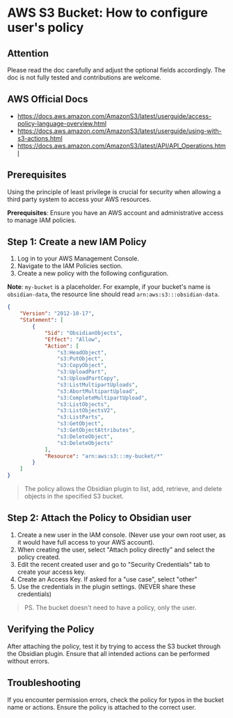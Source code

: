 # AWS S3 Bucket: How to configure user's policy

## Attention

Please read the doc carefully and adjust the optional fields accordingly. The doc is not fully tested and contributions are welcome.

## AWS Official Docs

- <https://docs.aws.amazon.com/AmazonS3/latest/userguide/access-policy-language-overview.html>
- <https://docs.aws.amazon.com/AmazonS3/latest/userguide/using-with-s3-actions.html>
- <https://docs.aws.amazon.com/AmazonS3/latest/API/API_Operations.html>

## Prerequisites

Using the principle of least privilege is crucial for security when allowing a third party system to access your AWS resources.

**Prerequisites**: Ensure you have an AWS account and administrative access to manage IAM policies.

## Step 1: Create a new IAM Policy

1. Log in to your AWS Management Console.
1. Navigate to the IAM Policies section.
1. Create a new policy with the following configuration.

**Note**: `my-bucket` is a placeholder. For example, if your bucket's name is `obsidian-data`, the resource line should read `arn:aws:s3:::obsidian-data`.

```JSON
{
    "Version": "2012-10-17",
    "Statement": [
        {
            "Sid": "ObsidianObjects",
            "Effect": "Allow",
            "Action": [
                "s3:HeadObject",
                "s3:PutObject",
                "s3:CopyObject",
                "s3:UploadPart",
                "s3:UploadPartCopy",
                "s3:ListMultipartUploads",
                "s3:AbortMultipartUpload",
                "s3:CompleteMultipartUpload",
                "s3:ListObjects",
                "s3:ListObjectsV2",
                "s3:ListParts",
                "s3:GetObject",
                "s3:GetObjectAttributes",
                "s3:DeleteObject",
                "s3:DeleteObjects"
            ],
            "Resource": "arn:aws:s3:::my-bucket/*"
        }
    ]
}
```

> The policy allows the Obsidian plugin to list, add, retrieve, and delete objects in the specified S3 bucket.

## Step 2: Attach the Policy to Obsidian user

1. Create a new user in the IAM console. (Never use your own root user, as it would have full access to your AWS account).
1. When creating the user, select "Attach policy directly" and select the policy created.
1. Edit the recent created user and go to "Security Credentials" tab to create your access key.
1. Create an Access Key. If asked for a "use case", select "other"
1. Use the credentials in the plugin settings. (NEVER share these credentials)

> PS. The bucket doesn't need to have a policy, only the user.

## Verifying the Policy

After attaching the policy, test it by trying to access the S3 bucket through the Obsidian plugin. Ensure that all intended actions can be performed without errors.

## Troubleshooting

If you encounter permission errors, check the policy for typos in the bucket name or actions. Ensure the policy is attached to the correct user.
